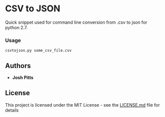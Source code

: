 # CSV to JSON

Quick snippet used for command line conversion from .csv to json for python 2.7.

### Usage



```
csvtojson.py some_csv_file.csv
```

## Authors

* **Josh Pitts**

## License

This project is licensed under the MIT License - see the [LICENSE.md](LICENSE.md) file for details
